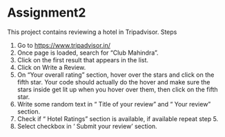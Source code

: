 # Assignment2
This project contains reviewing a hotel in Tripadvisor. 
Steps
1. Go to https://www.tripadvisor.in/
2. Once page is loaded, search for “Club Mahindra”.
3. Click on the first result that appears in the list.
4. Click on Write a Review.
5. On “Your overall rating” section, hover over the stars and click on the fifth star. Your
code should actually do the hover and make sure the stars inside get lit up when you
hover over them, then click on the fifth star.
6. Write some random text in “ Title of your review” and “ Your review” section.
7. Check if “ Hotel Ratings” section is available, if available repeat step 5.
8. Select checkbox in ‘ Submit your review’ section.
